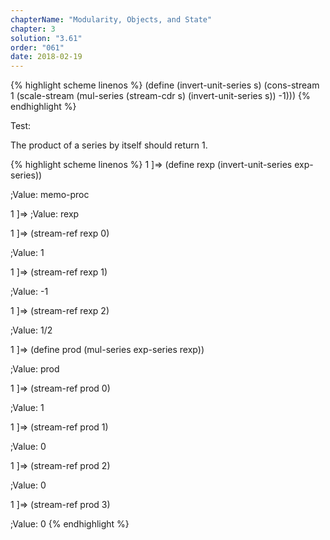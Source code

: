 ```yaml
---
chapterName: "Modularity, Objects, and State"
chapter: 3
solution: "3.61"
order: "061"
date: 2018-02-19 
---
```


{% highlight scheme linenos %}
(define (invert-unit-series s)
  (cons-stream 1
			   (scale-stream
				 (mul-series (stream-cdr s)
							 (invert-unit-series s))
				 -1)))
{% endhighlight %}

Test:

The product of a series by itself should return 1.

{% highlight scheme linenos %}
1 ]=> (define rexp (invert-unit-series exp-series))

;Value: memo-proc

1 ]=> 
;Value: rexp

1 ]=> (stream-ref rexp 0)

;Value: 1

1 ]=> (stream-ref rexp 1)

;Value: -1

1 ]=> (stream-ref rexp 2)

;Value: 1/2

1 ]=> (define prod (mul-series exp-series rexp))

;Value: prod

1 ]=> (stream-ref prod 0)

;Value: 1

1 ]=> (stream-ref prod 1)

;Value: 0

1 ]=> (stream-ref prod 2)

;Value: 0

1 ]=> (stream-ref prod 3)

;Value: 0
{% endhighlight %}
